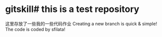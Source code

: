 # gitskill# this is a test repository
这里存放了一些我的一些代码作业
Creating a new branch is quick & simple!
The code is coded by sfilata!
